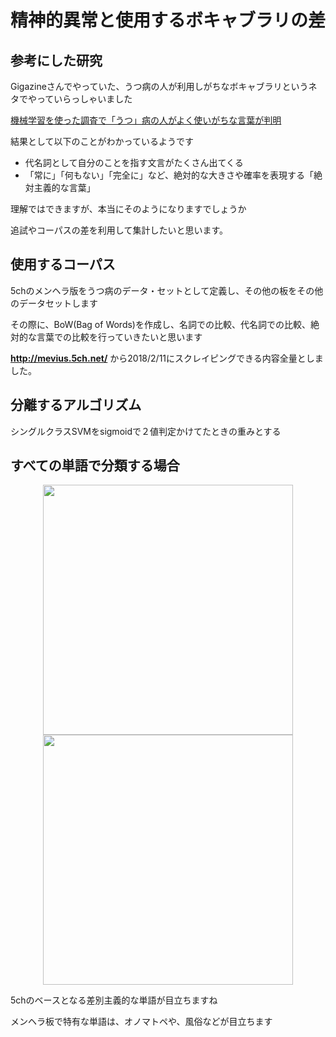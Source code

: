 
# 精神的異常と使用するボキャブラリの差  

## 参考にした研究  
Gigazineさんでやっていた、うつ病の人が利用しがちなボキャブラリというネタでやっていらっしゃいました  
  
[機械学習を使った調査で「うつ」病の人がよく使いがちな言葉が判明](https://gigazine.net/news/20180209-depression-use-language/)  

結果として以下のことがわかっているようです  

- 代名詞として自分のことを指す文言がたくさん出てくる  
- 「常に」「何もない」「完全に」など、絶対的な大きさや確率を表現する「絶対主義的な言葉」  

理解ではできますが、本当にそのようになりますでしょうか　　

追試やコーパスの差を利用して集計したいと思います。　　

## 使用するコーパス 
5chのメンヘラ版をうつ病のデータ・セットとして定義し、その他の板をその他のデータセットします  

その際に、BoW(Bag of Words)を作成し、名詞での比較、代名詞での比較、絶対的な言葉での比較を行っていきたいと思います  

**http://mevius.5ch.net/** から2018/2/11にスクレイピングできる内容全量としました。  

## 分離するアルゴリズム
シングルクラスSVMをsigmoidで２値判定かけてたときの重みとする  

## すべての単語で分類する場合  
<p align="center">
  <img width="400px" src="https://user-images.githubusercontent.com/4949982/36071983-15c10dea-0f5b-11e8-8225-f8e8d82d08bf.png"> 
  <img width="400px" src="https://user-images.githubusercontent.com/4949982/36071997-44ac0164-0f5b-11e8-8487-0ac085257bcb.png"> 
</p>

5chのベースとなる差別主義的な単語が目立ちますね  

メンヘラ板で特有な単語は、オノマトペや、風俗などが目立ちます  
